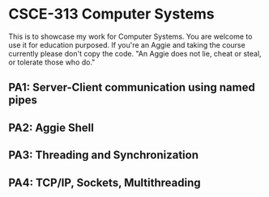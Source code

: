 # CSCE-313 Computer Systems 
This is to showcase my work for Computer Systems. You are welcome to use it for education purposed. If you're an Aggie and taking the course currently please don't copy the code.
"An Aggie does not lie, cheat or steal, or tolerate those who do."

## PA1: Server-Client communication using named pipes
## PA2: Aggie Shell
## PA3: Threading and Synchronization
## PA4: TCP/IP, Sockets, Multithreading
